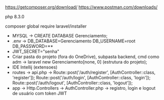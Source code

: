 https://getcomposer.org/download/
https://www.postman.com/downloads/

php 8.3.0

composer global require laravel/installer



- MYSQL -> CREATE DATABASE Gerenciamento;
- .env -> DB_DATABASE=Gerenciamento
DB_USERNAME=root
DB_PASSWORD=**
- JWT_SECRET="senha"
- Criar pasta do projeto (fora do OneDrive), subpasta backend, cmd como adm -> laravel new Gerenciamento[none, 0] (estrutura do projeto);
- IDE Intellij (extensoes)
- routes -> api.php -> Route::post('/auth/register', [AuthController::class, 'register']);
Route::post('/auth/login', [AuthController::class, 'login']);
Route::post('/auth/logout', [AuthController::class, 'logout']);
- app -> Http.Controllers -> AuthController.php -> registro, login e logout de usuário com token JWT
